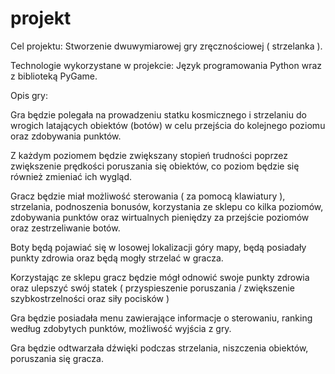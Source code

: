 # projekt
Cel projektu: Stworzenie dwuwymiarowej gry zręcznościowej ( strzelanka ). 

Technologie wykorzystane w projekcie: Język programowania Python wraz z biblioteką PyGame. 

Opis gry:  

Gra będzie polegała na prowadzeniu statku kosmicznego i strzelaniu do wrogich latających obiektów (botów) w celu przejścia do kolejnego poziomu oraz zdobywania punktów.  

Z każdym poziomem będzie zwiększany stopień trudności poprzez zwiększenie prędkości poruszania się obiektów, co poziom będzie się również zmieniać ich wygląd. 

Gracz będzie miał możliwość sterowania ( za pomocą klawiatury ), strzelania, podnoszenia bonusów, korzystania ze sklepu co kilka poziomów, zdobywania punktów oraz wirtualnych pieniędzy za przejście poziomów oraz zestrzeliwanie botów. 

Boty będą pojawiać się w losowej lokalizacji góry mapy, będą posiadały punkty zdrowia oraz będą mogły strzelać w gracza. 

Korzystając ze sklepu gracz będzie mógł odnowić swoje punkty zdrowia oraz ulepszyć swój statek ( przyspieszenie poruszania / zwiększenie szybkostrzelności oraz siły pocisków ) 

Gra będzie posiadała menu zawierające informacje o sterowaniu, ranking według zdobytych punktów, możliwość wyjścia z gry. 

Gra będzie odtwarzała dźwięki podczas strzelania, niszczenia obiektów, poruszania się gracza. 
